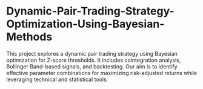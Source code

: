 # Dynamic-Pair-Trading-Strategy-Optimization-Using-Bayesian-Methods
This project explores a dynamic pair trading strategy using Bayesian optimization for Z-score thresholds. It includes cointegration analysis, Bollinger Band-based signals, and backtesting. Our aim is to identify effective parameter combinations for maximizing risk-adjusted returns while leveraging technical and statistical tools.
